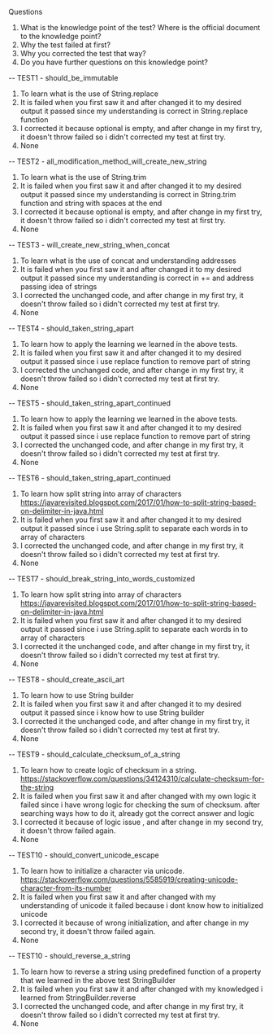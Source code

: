 Questions
1. What is the knowledge point of the test? Where is the official document to the knowledge point?
2. Why the test failed at first?
3. Why you corrected the test that way?
4. Do you have further questions on this knowledge point?

-- TEST1 - should_be_immutable
1. To learn what is the use of String.replace
2. It is failed when you first saw it and after changed it to my desired output it passed since my understanding is correct in String.replace function
3. I corrected it because optional is empty, and after change in my first try, it doesn't throw failed so i didn't corrected my test at first try.
4. None

-- TEST2 - all_modification_method_will_create_new_string
1. To learn what is the use of String.trim
2. It is failed when you first saw it and after changed it to my desired output it passed since my understanding is correct in String.trim function and string with spaces at the end
3. I corrected it because optional is empty, and after change in my first try, it doesn't throw failed so i didn't corrected my test at first try.
4. None

-- TEST3 - will_create_new_string_when_concat
1. To learn what is the use of concat and understanding addresses
2. It is failed when you first saw it and after changed it to my desired output it passed since my understanding is correct in += and address passing idea of strings
3. I corrected the unchanged code, and after change in my first try, it doesn't throw failed so i didn't corrected my test at first try.
4. None

-- TEST4 - should_taken_string_apart
1. To learn how to apply the learning we learned in the above tests.
2. It is failed when you first saw it and after changed it to my desired output it passed since i use replace function to remove part of string
3. I corrected the unchanged code, and after change in my first try, it doesn't throw failed so i didn't corrected my test at first try.
4. None

-- TEST5 - should_taken_string_apart_continued
1. To learn how to apply the learning we learned in the above tests.
2. It is failed when you first saw it and after changed it to my desired output it passed since i use replace function to remove part of string
3. I corrected the unchanged code, and after change in my first try, it doesn't throw failed so i didn't corrected my test at first try.
4. None

-- TEST6 - should_taken_string_apart_continued
1. To learn how split string into array of characters https://javarevisited.blogspot.com/2017/01/how-to-split-string-based-on-delimiter-in-java.html
2. It is failed when you first saw it and after changed it to my desired output it passed since i use String.split to separate each words in to array of characters
3. I corrected the unchanged code, and after change in my first try, it doesn't throw failed so i didn't corrected my test at first try.
4. None

-- TEST7 - should_break_string_into_words_customized
1. To learn how split string into array of characters https://javarevisited.blogspot.com/2017/01/how-to-split-string-based-on-delimiter-in-java.html
2. It is failed when you first saw it and after changed it to my desired output it passed since i use String.split to separate each words in to array of characters
3. I corrected it the unchanged code, and after change in my first try, it doesn't throw failed so i didn't corrected my test at first try.
4. None

-- TEST8 - should_create_ascii_art
1. To learn how to use String builder
2. It is failed when you first saw it and after changed it to my desired output it passed since i know how to use String builder
3. I corrected it the unchanged code, and after change in my first try, it doesn't throw failed so i didn't corrected my test at first try.
4. None

-- TEST9 - should_calculate_checksum_of_a_string
1. To learn how to create logic of checksum in a string. https://stackoverflow.com/questions/34124310/calculate-checksum-for-the-string
2. It is failed when you first saw it and after changed with my own logic it failed since i have wrong logic for checking the sum of checksum. after searching ways how to do it, already got the correct answer and logic
3. I corrected it because of logic issue , and after change in my second try, it doesn't throw failed again.
4. None

-- TEST10 - should_convert_unicode_escape
1. To learn how to initialize a character via unicode. https://stackoverflow.com/questions/5585919/creating-unicode-character-from-its-number
2. It is failed when you first saw it and after changed with my understanding of unicode it failed because i dont know how to initialized unicode 
3. I corrected it because of wrong initialization, and after change in my second try, it doesn't throw failed again.
4. None

-- TEST10 - should_reverse_a_string
1. To learn how to reverse a string using predefined function of a property that we learned in the above test StringBuilder
2. It is failed when you first saw it and after changed with my knowledged i learned from StringBuilder.reverse 
3. I corrected the unchanged code, and after change in my first try, it doesn't throw failed so i didn't corrected my test at first try.
4. None

